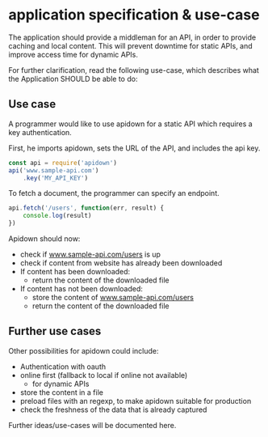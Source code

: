 # application specification & use-case

The application should provide a middleman for an API, in order to provide caching and local content. This will prevent downtime for static APIs, and improve access time for dynamic APIs.

For further clarification, read the following use-case, which describes what the Application SHOULD be able to do:

## Use case

A programmer would like to use apidown for a static API which requires a key authentication.

First, he imports apidown, sets the URL of the API, and includes the api key.
```javascript
const api = require('apidown')
api('www.sample-api.com')
    .key('MY_API_KEY')
```

To fetch a document, the programmer can specify an endpoint.
```javascript
api.fetch('/users', function(err, result) {
    console.log(result)
})
```
Apidown should now:
- check if www.sample-api.com/users is up
- check if content from website has already been downloaded
- If content has been downloaded:
    - return the content of the downloaded file
- If content has not been downloaded:
    - store the content of www.sample-api.com/users
    - return the content of the downloaded file

## Further use cases
Other possibilities for apidown could include:
- Authentication with oauth
- online first (fallback to local if online not available)
    - for dynamic APIs
- store the content in a file
- preload files with an regexp, to make apidown suitable for production
- check the freshness of the data that is already captured

Further ideas/use-cases will be documented here.
